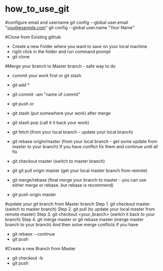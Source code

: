 # how_to_use_git

#configure email and username
git config --global user.email "you@example.com"
git config --global user.name "Your Name"


#Clone from Existing github
- Create a new Folder where you want to save on your local machine
- right click in the folder and run command prompt
- git clone <pastse url of git repo> 


#Merge your branch to Master branch - safe way to do
- commit your work first or git stash 
- git add *
- git commit -am "name of commit"
- git push
or 
- git stash (put somewhere your work)
after merge
- git stash pop (call it it back your work)

- git fetch (from your local branch - update your local branch) 
- git rebase origin/master (from your local branch - get some update from master to your branch)
If you have conflict fix them and continue until all fix
- git checkout master (switch to master branch)
- git git pull origin master (get your local master branch from remote)
- git merge/rebase <your branch> (final merge your branch to master - you can use either merge or rebase. but rebase is recommend)
- git push origin master


#update your git branch from Master branch
Step 1. git checkout master (switch to master branch)
Step 2. git pull (to update your local master from remote master)
Step 3. git checkout <your_branch> (switch it back to your branch)
Step 4. git merge master or git rebase master (merge master branch to your branch)
And then solve merge conflicts if you have
- git rebase --continue
- git push 


#Create a new Branch from Master
- git checkout -b <new-branch>
- git push

